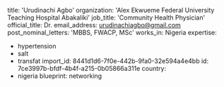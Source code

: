 title: 'Urudinachi Agbo'
organization: 'Alex Ekwueme Federal University Teaching Hospital Abakaliki'
job_title: 'Community Health Physician'
official_title: Dr.
email_address: urudinachiagbo@gmail.com
post_nominal_letters: 'MBBS, FWACP, MSc'
works_in: Nigeria
expertise:
  - hypertension
  - salt
  - transfat
import_id: 8441d1d6-7f0e-442b-9fa0-32e594a4e4bb
id: 7ce3997b-bfdf-4b4f-a215-0b05866a311e
country:
  - nigeria
blueprint: networking

